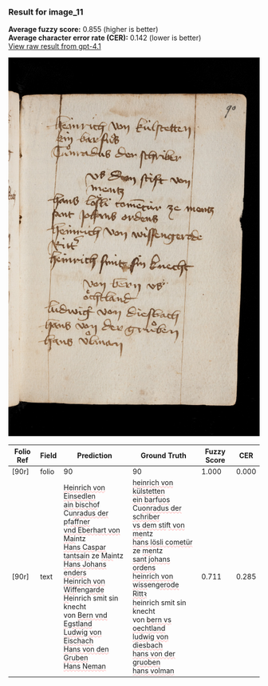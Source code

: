 ### Result for image_11
**Average fuzzy score:** 0.855 (higher is better)<br>**Average character error rate (CER):** 0.142 (lower is better)<br>[View raw result from gpt-4.1](https://github.com/RISE-UNIBAS/humanities_data_benchmark/blob/main/results/2025-10-24/T0273/request_T0273_image_11.json)

<img src="https://github.com/RISE-UNIBAS/humanities_data_benchmark/blob/main/benchmarks/medieval_manuscripts/images/image_11.jpg?raw=true" alt="image_11" width="800px">

<style>
.diff { text-decoration: underline; text-decoration-color: #ffcccc; text-decoration-style: wavy; }
</style>

| Folio Ref | Field | Prediction | Ground Truth | Fuzzy Score | CER |
|-----------|-------|------------|--------------|-------------|-----|
| [90r] | folio | 90 | 90 | 1.000 | 0.000 |
| [90r] | text | <span class="diff">Heinrich von Einsedlen<br> ain bischo</span>f<br> Cu<span class="diff">nradus der p</span>f<span class="diff">affner<br> vnd Eberhart von<br> Mai</span>ntz<br> <span class="diff">Hans Caspar tantsain</span> ze <span class="diff">Mai</span>ntz<br> <span class="diff">Hans Johans enders<br> Heinrich von Wiff</span>eng<span class="diff">arde<br> H</span>einrich smit sin knecht<br> von <span class="diff">Bern vnd<br> E</span>g<span class="diff">stland<br> Ludwi</span>g<span class="diff"> von Eischach<br> Hans von den Gruben<br> Hans Neman</span> | <span class="diff">heinrich von külstetten<br> ein bar</span>f<span class="diff">uos</span><br> Cu<span class="diff">onradus der schriber<br> vs dem sti</span>f<span class="diff">t von<br> me</span>ntz<br> <span class="diff">hans lösli cometür</span> ze <span class="diff">me</span>ntz<br> <span class="diff">sant johans ordens<br> heinrich von wiss</span>eng<span class="diff">erode<br> Rittꝛ <br> h</span>einrich smit sin knecht<br> von <span class="diff">bern vs oechtland<br> ludwi</span>g<span class="diff"> von diesbach<br> hans von der </span>g<span class="diff">ruoben<br> hans volman</span> | 0.711 | 0.285 |
